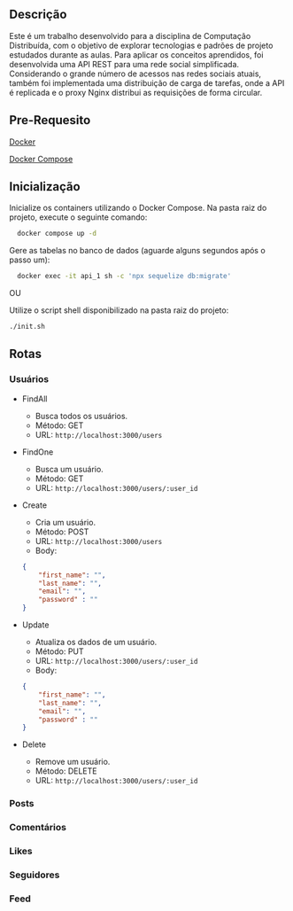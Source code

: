 ## Descrição
Este é um trabalho desenvolvido para a disciplina de Computação Distribuída, com o objetivo de explorar tecnologias e padrões de projeto estudados durante as aulas. Para aplicar os conceitos aprendidos, foi desenvolvida uma API REST para uma rede social simplificada. Considerando o grande número de acessos nas redes sociais atuais, também foi implementada uma distribuição de carga de tarefas, onde a API é replicada e o proxy Nginx distribui as requisições de forma circular.

## Pre-Requesito
[Docker](https://docs.docker.com/engine/install/)

[Docker Compose](https://docs.docker.com/compose/install/)

## Inicialização

Inicialize os containers utilizando o Docker Compose. Na pasta raiz do projeto, execute o seguinte comando:
```bash
  docker compose up -d
```

Gere as tabelas no banco de dados (aguarde alguns segundos após o passo um):
```bash
  docker exec -it api_1 sh -c 'npx sequelize db:migrate'
```

OU

Utilize o script shell disponibilizado na pasta raiz do projeto:
```bash
./init.sh
```

## Rotas

### Usuários
  - FindAll
    - Busca todos os usuários.
    - Método: GET
    - URL: `http://localhost:3000/users`
      
  - FindOne
    - Busca um usuário.
    - Método: GET
    - URL: `http://localhost:3000/users/:user_id`
      
  - Create
    - Cria um usuário.
    - Método: POST
    - URL: `http://localhost:3000/users`
    - Body:
    ```json
    {
        "first_name": "", 
        "last_name": "", 
        "email": "", 
        "password" : ""
    }
    ```
    
  - Update
    - Atualiza os dados de um usuário.
    - Método: PUT
    - URL: `http://localhost:3000/users/:user_id`
    - Body:
    ```json
    {
        "first_name": "", 
        "last_name": "", 
        "email": "", 
        "password" : ""
    }
    ```
    
  - Delete
    - Remove um usuário.
    - Método: DELETE
    - URL: `http://localhost:3000/users/:user_id`

### Posts
### Comentários
### Likes
### Seguidores
### Feed
